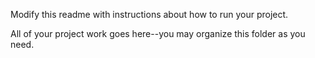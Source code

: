 Modify this readme with instructions about how to run your project.

All of your project work goes here--you may organize this folder as you need.
